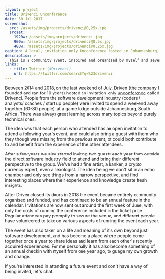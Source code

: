 ```yaml
---
layout: project
title: Drivenci Unconference
date: 30 Jul 2017
screenshot:
  src: /assets/img/projects/drivenci@0,25x.jpg
  srcset:
    1920w: /assets/img/projects/drivenci.jpg
    960w: /assets/img/projects/drivenci@0,5x.jpg
    480w: /assets/img/projects/drivenci@0,25x.jpg
caption: A local, invitation only Unconference hosted in Johannesburg, South Africa.
description: >
  This is a community event, inspired and organised by myself and several other people in the South African software development community.
links:
  - title: Twitter (#Drivenci)
    url: https://twitter.com/search?q=%23drivenci
---
```


Between 2014 and 2018, on the last weekend of July, Driven (the company I founded and ran for 10 years) hosted an invitation-only [unconference] called  Drivenci. People from the software development industry (coders / analysts/ coaches / start up people) were invited to spend a weekend away together (60-80 people), at a game lodge outside Johannesburg, South Africa. There was always great learning across many topics beyond purely technical ones.

The idea was that each person who attended has an open invitation to attend a following year's event, and could also bring a guest with them who they though was missing from the previous event, or could both contribute to and benefit from the experience of the other attendees.

After a few years we also started inviting two guests each year from outside the direct software industry field to attend and bring their different perspective to the group. We've had a fine artist, a banker, a crypto currency expert, even a sexologist. The idea being we don't sit in an echo chamber and only see things from a narrow perspective, and find interesting places where their experience and knowledge create fresh insights.

After Driven closed its doors in 2018 the event became entirely community organised and funded, and has continued to be an annual feature in the calendar. Invitations are now sent out around the first week of June, with only the costs of running the conference included in the ticket price. Regular attendees pay promptly to secure the venue, and different people have volunteered to take on various aspects of running the event each year.

The event has also taken on a life and meaning of it's own beyond just software development, and has become a place where people come together once a year to share ideas and learn from each other's recently acquired experiences. For me personally it has also become something of an annual checkin with myself from one year ago, to guage my own growth and change.

If you're interested in attending a future event and don't have a way of being invited, let's chat.

[unconference]: https://en.wikipedia.org/wiki/Unconference
